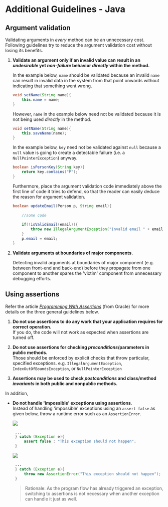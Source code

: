 # Additional Guidelines - Java

## Argument validation

Validating arguments in _every_ method can be an unnecessary cost.
Following guidelines try to reduce the argument validation cost without losing its benefits. 

1. **Validate an argument only if an invalid value can result in an _undesirable_ yet _non-failure_ behavior _directly_ 
   within the method.**

   In the example below, `name` should be validated because an invalid `name` can result in invalid data in 
   the system from that point onwards without indicating that something went wrong.
   
   ```java
   void setName(String name){
       this.name = name;
   }
   ```
   
   However, `name` in the example below need not be validated because it is not being used _directly_ in the method.
   
   ```java
   void setName(String name){
       this.saveName(name);
   }
   ```
   
   In the example below, `key` need not be validated against `null` because a `null` value is going to create a 
   detectable failure (i.e. a `NullPointerException`) anyway.
   
   ```java
   boolean isPersonKey(String key){
       return key.contains("P");
   }
   ```
   
   Furthermore, place the argument validation code immediately above the first line of code it tries to defend, so that
   the reader can easily deduce the reason for argument validation.
   
   
   ```java
   boolean updateEmail(Person p, String email){
       
       //some code
       
       if(!isValidEmail(email)){
           throw new IllegalArgumentException("Invalid email " + email);
       }
       p.email = email;
   }
   ```
1. **Validate arguments at boundaries of major components.**
 
   Detecting invalid arguments at boundaries of major component (e.g. between front-end and back-end) before they 
   propagate from one component to another spares the 'victim' component from unnecessary debugging efforts.

## Using assertions

Refer the article 
_[Programming With Assertions](http://docs.oracle.com/javase/7/docs/technotes/guides/language/assert.html)_ 
(from Oracle) for more details on the three general guidelines below.

1. **Do not use assertions to do any work that your application requires for correct operation.**<br> 
   If you do, the code will not work as expected when assertions are turned off.
   
   
1. **Do not use assertions for checking _preconditions_/parameters in public methods.**<br> 
   Those should be enforced by explicit checks that throw particular, 
   specified exceptions. e.g. `IllegalArgumentException`, `IndexOutOfBoundsException`, or `NullPointerException`
   
   
1. **Assertions may be used to check _postconditions_ and class/method _invariants_ in both public 
   and nonpublic methods.**

In addition,

* **Do not handle 'impossible' exceptions using assertions**.<br> 
  Instead of handling 'impossible' exceptions using an `assert false` as given below, 
  throw a runtime error such as an `AssertionError`.

  ![](Bad.png)
  ```java
   ...
   } catch (Exception e){
       assert false : "This exception should not happen";
   }
   ```
   
  ![](Good.png)
  ```java
   ...
   } catch (Exception e){
       throw new AssertionError("This exception should not happen");
   }
   ```

  > Rationale: As the program flow has already triggered an exception, switching to assertions is not necessary when
  > another exception can handle it just as well.